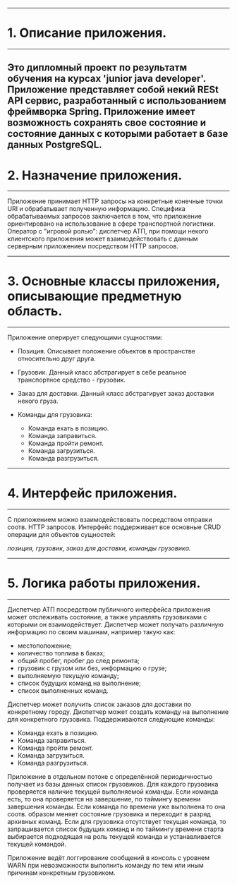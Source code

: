 ----
# 1. Описание приложения.
----
Это дипломный проект по результатм обучения на курсах 'junior java developer'.
Приложение представляет собой некий RESt API сервис, разработанный с использованием фреймворка Spring.
Приложение имеет возможность сохранять свое состояние и состояние данных с которыми работает в 
базе данных PostgreSQL.
----
# 2. Назначение приложения.
----
Приложение принимает HTTP запросы на конкретные  конечные точки URI и обрабатывает полученную информацию.
Специфика обрабатываемых запросов заключается в том, что приложение ориентировано на использование в сфере
транспортной логистики. Оператор с  "игровой ролью": диспетчер АТП, при помощи некого клиентского
приложения может взаимодействовать с данным серверным приложением посредством HTTP запросов.

----
# 3. Основные классы приложения, описывающие предметную область.
----
Приложение  оперирует следующими сущностями:

+ Позиция. Описывает положение объектов в пространстве относительно друг друга.

+ Грузовик. Данный класс абстрагирует в себе реальное транспортное средство - грузовик.

+ Заказ для доставки. Данный класс абстрагирует заказ доставки некого груза.

+ Команды для грузовика:

	+ Команда ехать в позицию.
	+ Команда заправиться.
	+ Команда пройти ремонт.
	+ Команда загрузиться.
	+ Команда разгрузиться.

----	
# 4. Интерфейс приложения.
----

С приложением можно взаимодействовать посредством отправки соотв. HTTP запросов.
Интерфейс поддерживает все основные CRUD операции для объектов сущностей:

_позиция, грузовик, заказ для доставки, команды грузовика._

----
# 5. Логика работы приложения.
----

Диспетчер АТП посредством публичного интерфейса приложения может отслеживать состояние, а также управлять грузовиками с
которыми он взаимодействует. Диспетчер может получать различную информацию по своим машинам, например такую как:

+ местоположение;
+ количество топлива в баках;
+ общий пробег, пробег до след ремонта;
+ грузовик с грузом или без, информацию о грузе;
+ выполняемую текущую команду;
+ список будущих команд на выполнение;
+ список выполненных команд.

Диспетчер может получить список заказов для доставки по конкретному городу. Диспетчер может создать команду на
выполнение для конкретного грузовика.
Поддерживаются следующие команды:
+ Команда ехать в позицию.
+ Команда заправиться.
+ Команда пройти ремонт.
+ Команда загрузиться.
+ Команда разгрузиться.

Приложение в отдельном потоке с определённой периодичностью получает из базы данных список грузовиков.
Для каждого грузовика проверяется наличие текущей выполняемой команды.
Если команда есть, то  она проверяется на завершение, по таймингу времени завершения команды.
Если команда по времени уже выполнена то она соотв. образом меняет состояние грузовика и переходит в разряд
архивных команд.
Если для грузовика отсутствует текущая команда, то запрашивается список будущих команд и по
таймингу времени старта выбирается подходящая на роль текущей команда и устанавливается текущей командой.

Приложение ведёт логгирование сообщений в консоль с уровнем WARN при невозможности выполнить команду по тем
или иным причинам конкретным грузовиком.

